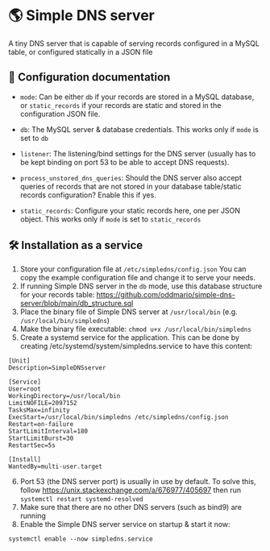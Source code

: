 # 🌎 Simple DNS server
A tiny DNS server that is capable of serving records configured in a MySQL table, or configured statically in a JSON file

## 🧐 Configuration documentation

- `mode`: Can be either `db` if your records are stored in a MySQL database, or `static_records` if your records are static and stored in the configuration JSON file.

- `db`: The MySQL server & database credentials. This works only if `mode` is set to `db`

- `listener`: The listening/bind settings for the DNS server (usually has to be kept binding on port 53 to be able to accept DNS requests).

- `process_unstored_dns_queries`: Should the DNS server also accept queries of records that are not stored in your database table/static records configuration? Enable this if yes.

- `static_records`: Configure your static records here, one per JSON object. This works only if `mode` is set to `static_records`

## 🛠️ Installation as a service

1. Store your configuration file at `/etc/simpledns/config.json`
   You can copy the example configuration file and change it to serve your needs.
2. If running Simple DNS server in the `db` mode, use this database structure for your records table: https://github.com/oddmario/simple-dns-server/blob/main/db_structure.sql
3. Place the binary file of Simple DNS server at `/usr/local/bin` (e.g. `/usr/local/bin/simpledns`)
4. Make the binary file executable: `chmod u+x /usr/local/bin/simpledns`
5. Create a systemd service for the application. This can be done by creating /etc/systemd/system/simpledns.service to have this content:
```
[Unit]
Description=SimpleDNSserver

[Service]
User=root
WorkingDirectory=/usr/local/bin
LimitNOFILE=2097152
TasksMax=infinity
ExecStart=/usr/local/bin/simpledns /etc/simpledns/config.json
Restart=on-failure
StartLimitInterval=180
StartLimitBurst=30
RestartSec=5s

[Install]
WantedBy=multi-user.target

```
6. Port 53 (the DNS server port) is usually in use by default. To solve this, follow https://unix.stackexchange.com/a/676977/405697 then run `systemctl restart systemd-resolved`
7. Make sure that there are no other DNS servers (such as bind9) are running
8. Enable the Simple DNS server service on startup & start it now:
```
systemctl enable --now simpledns.service
```